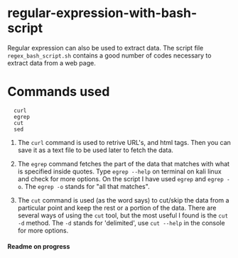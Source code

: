 # regular-expression-with-bash-script

Regular expression can also be used to extract data. The script file `regex_bash_script.sh` contains a good number of codes necessary to extract data from a web page. 

# Commands used

      curl  
      egrep  
      cut  
      sed  
      
 
 1. The `curl` command is used to retrive URL's, and html tags. Then you can save it as a text file to be used later to fetch the data.   
 
 
 2. The `egrep` command fetches the part of the data that matches with what is specified inside quotes. Type `egrep --help` on terminal on kali linux and check for more options. On the script I have used `egrep` and `egrep -o`. The `egrep -o` stands for "all that matches".   
 
 3. The `cut` command is used (as the word says) to cut/skip the data from a particular point and keep the rest or a portion of the data. There are several ways of using the `cut` tool, but the most useful I found is the `cut -d` method. The `-d` stands for 'delimited', use `cut --help` in the console for more options. 
 
 
 #### Readme on progress
